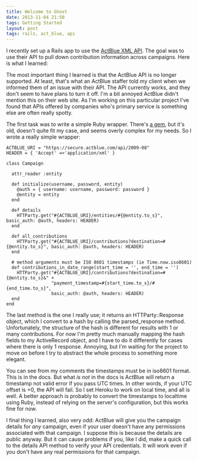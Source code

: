 ```yaml
---
title: Welcome to Ghost
date: 2013-11-04 21:50
tags: Getting Started
layout: post
tags: rails, act_blue, api
---
```


I recently set up a Rails app to use the [ActBlue XML API](https://secure.actblue.com/api). The goal was to use
their API to pull down contribution information across campaigns. Here
is what I learned:

The most important thing I learned is that the ActBlue API is no longer
supported. At least, that's what an ActBlue staffer told my client when
we informed them of an issue with their API. The API currently works,
and they don't seem to have plans to turn it off. I'm a bit annoyed
ActBlue didn't mention this on their web site. As I'm working on this
particular project I've found that APIs offered by companies who's
primary service is something else are often really spotty. 

The first task was to write a simple Ruby wrapper. There's [a gem](https://github.com/netroots/ruby-actblue),
but it's old, doesn't quite fit my case, and seems overly complex for my
needs. So I wrote a really simple wrapper:

    ACTBLUE_URI = "https://secure.actblue.com/api/2009-08"
    HEADER = { 'Accept' =>'application/xml' }

    class Campaign

      attr_reader :entity

      def initialize(username, password, entity)
        @auth = { username: username, password: password }
        @entity = entity
      end

      def details
        HTTParty.get("#{ACTBLUE_URI}/entities/#{@entity.to_s}", basic_auth: @auth, headers: HEADER)
      end

      def all_contributions
        HTTParty.get("#{ACTBLUE_URI}/contributions?destination=#{@entity.to_s}", basic_auth: @auth, headers: HEADER)
      end

      # method arguments must be ISO 8601 timestamps (ie Time.now.iso8601)
      def contributions_in_date_range(start_time = '', end_time = '')
        HTTParty.get("#{ACTBLUE_URI}/contributions?destination=#{@entity.to_s}&" +
                     "payment_timestamp=#{start_time.to_s}/#{end_time.to_s}",
                     basic_auth: @auth, headers: HEADER)
      end
    end


The last method is the one I really use; it returns an
HTTParty::Response object, which I convert to a hash by calling
the parsed_response method. Unfortunately, the structure of the hash is
different for results with 1 or many contributions. For now I'm pretty
much manually mapping the hash fields to my ActiveRecord object, and I
have to do it differently for cases where there is only 1 response.
Annoying, but I'm waiting for the project to move on before I try to
abstract the whole process to something more elegant. 

You can see from my comments the timestamps must be in iso8601 format.
This is in the docs. But what *is not* in the docs is ActBlue will
return a timestamp not valid error if you pass UTC times. In other
words, if your UTC offset is +0, the API will fail. So I set Heroku to
work on local time, and all is well. A better approach is probably to
convert the timestamps to localtime using Ruby, instead of relying on
the server's configuration, but this works fine for now.

I final thing I learned, also very odd: ActBlue will give you the
campaign details for *any* campaign, even if your user doesn't have any
permissions associated with that campaign. I suppose this is because the
details are public anyway. But it can cause problems if you, like I did,
make a quick call to the details API method to verify your API
credentials. It will work even if you don't have any real permissions
for that campaign. 
